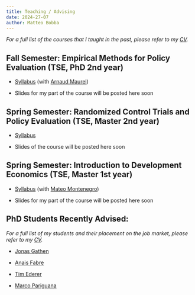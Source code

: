 ```yaml
---
title: Teaching / Advising
date: 2024-27-07
author: Matteo Bobba
---
```


*For a full list of the courses that I taught in the past, please refer to my [CV](/cv.pdf).*

## Fall Semester: Empirical Methods for Policy Evaluation (TSE, PhD 2nd year)

- [Syllabus](/Syllabus_EMPE_2024.pdf) (with [Arnaud Maurel](https://www.amaurel.net/))

- Slides for my part of the course will be posted here soon


## Spring Semester: Randomized Control Trials and Policy Evaluation (TSE, Master 2nd year)

- [Syllabus](/M2_S2_Randomized_Control_Trial_and_Policy_Evaluation_BOBBA_2020.pdf) 

- Slides of the course will be posted here soon


## Spring Semester: Introduction to Development Economics (TSE, Master 1st year)

- [Syllabus](/Syllabus_Introduction_to_Development.pdf) (with [Mateo Montenegro](https://sites.google.com/view/mateomontenegro))

- Slides for my part of the course will be posted here soon



## PhD Students Recently Advised:

*For a full list of my students and their placement on the job market, please refer to my [CV](/cv.pdf).*

- [Jonas Gathen](https://www.jonasgathen.com/) 

- [Anais Fabre](https://www.anaisfabre.com/home) 

- [Tim Ederer](https://sites.google.com/view/tim-ederer) 

- [Marco Pariguana](https://www.marcopariguana.com/) 



